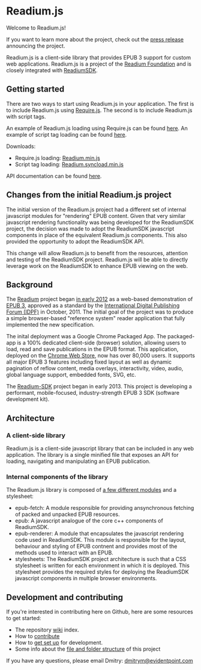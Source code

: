 # Readium.js

Welcome to Readium.js!

If you want to learn more about the project, check out the [press release](http://readium.org/news/announcing-readiumjs-a-javascript-library-for-browser-based-epub-3-reading) announcing the project. 

Readium.js is a client-side library that provides EPUB 3 support for custom web applications. Readium.js is a project of the [Readium Foundation](http://readium.org/readium-foundation-announced) and is closely integrated with [ReadiumSDK](https://github.com/readium/readium-sdk).

## Getting started

There are two ways to start using Readium.js in your application. The first is to include Readium.js using [Require.js](http://requirejs.org/). The second is to include Readium.js with script tags. 

An example of Readium.js loading using Require.js can be found [here](https://github.com/readium/readium-viewer-demo1/blob/master/index.html). An example of script tag loading can be found [here](https://github.com/readium/readium-viewer-demo1/blob/master/index-sync.html).

Downloads:

* Require.js loading: [Readium.min.js](https://github.com/readium/Readium-Web-Components/blob/master/epub-modules/readium-js/out/Readium.min.js)
* Script tag loading: [Readium.syncload.min.js](https://raw.github.com/readium/Readium-Web-Components/master/epub-modules/readium-js/out/Readium.syncload.min.js) 

API documentation can be found [here](http://readium.github.io/SDK-api-doc/).

## Changes from the initial Readium.js project

The initial version of the Readium.js project had a different set of internal javascript modules for "rendering" EPUB content. Given that very similar javascript rendering functionality was being developed for the ReadiumSDK project, the decision was made to adopt the ReadiumSDK javascript components in place of the equivalent Readium.js components. This also provided the opportunity to adopt the ReadiumSDK API. 

This change will allow Readium.js to benefit from the resources, attention and testing of the ReadiumSDK project. Readium.js will be able to directly leverage work on the ReadiumSDK to enhance EPUB viewing on the web.  

## Background 

The [Readium](http://readium.org) project began [in early 2012](http://idpf.org/news/readium-open-source-initiative-launched-to-accelerate-adoption-of-epub-3) as a web-based demonstration of [EPUB 3](http://idpf.org/epub/30), approved as a standard by the [International Digital Publishing Forum (IDPF)](http://idpf.org) in October, 2011. The initial goal of the project was to produce a simple browser-based "reference system" reader application that fully implemented the new specification.

The inital deployment was a Google Chrome Packaged App. The packaged-app is a 100% dedicated client-side (browser) solution, allowing users to load, read and save publications in the EPUB format. This application, deployed on the [Chrome Web Store](https://chrome.google.com/webstore/detail/empty-title/fepbnnnkkadjhjahcafoaglimekefifl?hl=en-US), now has over 80,000 users. It supports all major EPUB 3 features including fixed layout as well as dynamic pagination of reflow content, media overlays, interactivity, video, audio, global language support, embedded fonts, SVG, etc.

The [Readium-SDK](http://readium.org/projects/readium-sdk) project began in early 2013. This project is developing a performant, mobile-focused, industry-strength EPUB 3 SDK (software development kit). 

## Architecture

### A client-side library

Readium.js is a client-side javascript library that can be included in any web application. The library is a single minified file that exposes an API for loading, navigating and manipulating an EPUB publication.

### Internal components of the library

The Readium.js library is composed of [a few different modules](https://github.com/readium/Readium-Web-Components/tree/master/epub-modules) and a stylesheet: 

* epub-fetch: A module responsible for providing ansynchronous fetching of packed and unpacked EPUB resources. 
* epub: A javascript analogue of the core c++ components of ReadiumSDK. 
* epub-renderer: A module that encapsulates the javascript rendering code used in ReadiumSDK. This module is responsible for the layout, behaviour and styling of EPUB contnent and provides most of the methods used to interact with an EPUB. 
* stylesheets: The ReadiumSDK project architecture is such that a CSS stylesheet is written for each environment in which it is deployed. This stylesheet provides the required styles for deploying the ReadiumSDK javascript components in multiple browser environments. 

## Development and contributing

If you're interested in contributing here on Github, here are some resources to get started: 

  * The repository [wiki](https://github.com/readium/Readium-Web-Components/wiki) index.
  * How to [contribute](https://github.com/readium/Readium-Web-Components/wiki/How-to-contribute-to-Readium.js)
  * How to [get set up](https://github.com/readium/Readium-Web-Components/wiki/Getting-Set-Up-For-Development) for development.
  * Some info about the [file and folder structure](https://github.com/readium/Readium-Web-Components/wiki/Project-structure) of this project

If you have any questions, please email Dmitry: dmitrym@evidentpoint.com